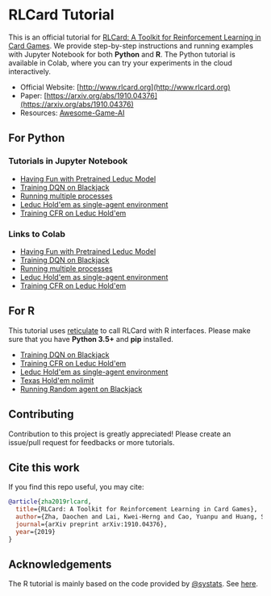 # RLCard Tutorial
This is an official tutorial for [RLCard: A Toolkit for Reinforcement Learning in Card Games](https://github.com/datamllab/rlcard). We provide step-by-step instructions and running examples with Jupyter Notebook for both **Python** and **R**. The Python tutorial is available in Colab, where you can try your experiments in the cloud interactively.
*   Official Website: [http://www.rlcard.org](http://www.rlcard.org)
*   Paper: [https://arxiv.org/abs/1910.04376](https://arxiv.org/abs/1910.04376)
*   Resources: [Awesome-Game-AI](https://github.com/datamllab/awesome-game-ai)

## For Python
### Tutorials in Jupyter Notebook
*   [Having Fun with Pretrained Leduc Model](https://github.com/datamllab/rlcard-tutorial/blob/master/python/leduc_holdem_pretrained.ipynb)
*   [Training DQN on Blackjack](https://github.com/datamllab/rlcard-tutorial/blob/master/python/blackjack_dqn.ipynb)
*   [Running multiple processes](https://github.com/datamllab/rlcard-tutorial/blob/master/python/blackjack_mutiple_process.ipynb)
*   [Leduc Hold'em as single-agent environment](https://github.com/datamllab/rlcard-tutorial/blob/master/python/leduc_single_agent.ipynb)
*   [Training CFR on Leduc Hold'em](https://github.com/datamllab/rlcard-tutorial/blob/master/python/leduc_holdem_cfr.ipynb)

### Links to Colab
*   [Having Fun with Pretrained Leduc Model](https://colab.research.google.com/github/mia1996/rlcard-tutoirial/blob/master/leduc_holdem_pretrained.ipynb)
*   [Training DQN on Blackjack](https://colab.research.google.com/github/mia1996/rlcard-tutoirial/blob/master/blackjack_dqn.ipynb)
*   [Running multiple processes](https://colab.research.google.com/github/mia1996/rlcard-tutoirial/blob/master/blackjack_mutiple_process.ipynb)
*   [Leduc Hold'em as single-agent environment](https://colab.research.google.com/github/mia1996/rlcard-tutoirial/blob/master/leduc_single_agent.ipynb)
*   [Training CFR on Leduc Hold'em](https://colab.research.google.com/github/mia1996/rlcard-tutoirial/blob/master/leduc_holdem_cfr.ipynb)

## For R
This tutorial uses [reticulate](https://rstudio.github.io/reticulate/) to call RLCard with R interfaces. Please make sure that you have **Python 3.5+** and **pip** installed.

*   [Training DQN on Blackjack](https://github.com/datamllab/rlcard-tutorial/blob/master/r/blackjack_dqn/blackjack_dqn.ipynb)
*   [Training CFR on Leduc Hold'em](https://github.com/datamllab/rlcard-tutorial/blob/master/r/leduc_holdem_cfr/leduc_holdem_cfr.ipynb)
*   [Leduc Hold'em as single-agent environment](https://github.com/datamllab/rlcard-tutorial/blob/master/r/leduc_single_agent/leduc_single_agent.ipynb)
*   [Texas Hold'em nolimit](https://github.com/datamllab/rlcard-tutorial/blob/master/r/nolimit_holdem/nolimit_holdem.ipynb)
*   [Running Random agent on Blackjack](https://github.com/datamllab/rlcard-tutorial/blob/master/r/blackjack_random/blackjack_random.ipynb)

## Contributing
Contribution to this project is greatly appreciated! Please create an issue/pull request for feedbacks or more tutorials.

## Cite this work
If you find this repo useful, you may cite:
```bibtex
@article{zha2019rlcard,
  title={RLCard: A Toolkit for Reinforcement Learning in Card Games},
  author={Zha, Daochen and Lai, Kwei-Herng and Cao, Yuanpu and Huang, Songyi and Wei, Ruzhe and Guo, Junyu and Hu, Xia},
  journal={arXiv preprint arXiv:1910.04376},
  year={2019}
}
```

## Acknowledgements
The R tutorial is mainly based on the code provided by [@systats](https://github.com/systats). See [here](https://github.com/datamllab/rlcard/issues/96).
